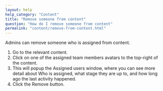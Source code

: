 ```yaml
---
layout: help
help_category: "Content"
title: "Remove someone from content"
question: "How do I remove someone from content"
permalink: "content/remove-from-content.html"
---
```


Admins can remove someone who is assigned from content.

1.	Go to the relevant content.
2.	Click on one of the assigned team members avatars to the top-right of the content.
3.	This will popup the Assigned users window, where you can see more detail about
		Who is assigned, what stage they are up to, and how long ago the last activity happened.
4.	Click the Remove button.